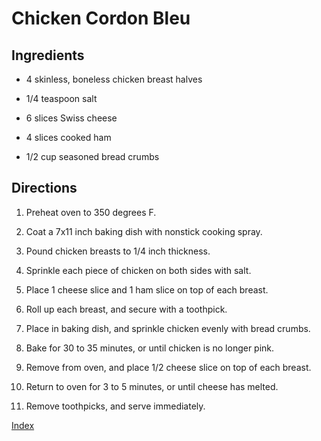 # Chicken Cordon Bleu

## Ingredients

-   4 skinless, boneless chicken breast halves

-   1/4 teaspoon salt

-   6 slices Swiss cheese

-   4 slices cooked ham

-   1/2 cup seasoned bread crumbs

## Directions

1.  Preheat oven to 350 degrees F.

2.  Coat a 7x11 inch baking dish with nonstick cooking spray.

3.  Pound chicken breasts to 1/4 inch thickness.

4.  Sprinkle each piece of chicken on both sides with salt.

5.  Place 1 cheese slice and 1 ham slice on top of each breast.

6.  Roll up each breast, and secure with a toothpick.

7.  Place in baking dish, and sprinkle chicken evenly with bread crumbs.

8.  Bake for 30 to 35 minutes, or until chicken is no longer pink.

9.  Remove from oven, and place 1/2 cheese slice on top of each breast.

10. Return to oven for 3 to 5 minutes, or until cheese has melted.

11. Remove toothpicks, and serve immediately.

[Index](index.html)
